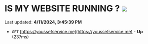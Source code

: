 # IS MY WEBSITE RUNNING ? [![](https://img.shields.io/static/v1?label=Sponsor&message=%E2%9D%A4&logo=GitHub&color=%23fe8e86)](https://github.com/sponsors/<username>)

Last updated: **4/11/2024, 3:45:39 PM**

- `GET` [https://youssefservice.me](https://youssefservice.me) - **Up** (237ms)
